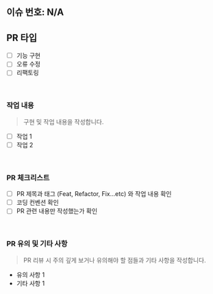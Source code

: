 ## 이슈 번호: N/A

## PR 타입

- [ ] 기능 구현
- [ ] 오류 수정
- [ ] 리팩토링

<br>

### 작업 내용

> 구현 및 작업 내용을 작성합니다.

- [ ] 작업 1
- [ ] 작업 2

<br>

### PR 체크리스트

- [ ] PR 제목과 태그 (Feat, Refactor, Fix...etc) 와 작업 내용 확인
- [ ] 코딩 컨벤션 확인
- [ ] PR 관련 내용만 작성했는가 확인

<br>

### PR 유의 및 기타 사항

> PR 리뷰 시 주의 깊게 보거나 유의해야 할 점들과 기타 사항을 작성합니다.

- 유의 사항 1
- 기타 사항 1

<br>
